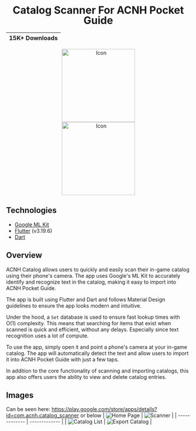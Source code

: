<h1 align="center" style="font-size:28px; line-height:1"><b>Catalog Scanner For ACNH Pocket Guide</b></h1>
<div align="center" style="font-size:18px">

| 15K+ Downloads |
| :-------------: |

</div>
<a href="https://play.google.com/store/apps/details?id=com.acnh.catalog_scanner">
  <div align="center">
    <img alt="Icon" src="Promotion/app-icon-store.png" width="200px">
  </div>
</a>
<a href="https://play.google.com/store/apps/details?id=com.acnh.catalog_scanner">
  <div align="center">
    <img alt="Icon" src="Promotion/google-play-badge.png" width="200px">
  </div>
</a>

## Technologies
* [Google ML Kit](https://developers.google.com/ml-kit)
* [Flutter](https://flutter.dev/) (v3.19.6)
* [Dart](https://dart.dev/)

## Overview
ACNH Catalog allows users to quickly and easily scan their in-game catalog using their phone's camera. The app uses Google's ML Kit to accurately identify and recognize text in the catalog, making it easy to import into ACNH Pocket Guide.

The app is built using Flutter and Dart and follows Material Design guidelines to ensure the app looks modern and intuitive.

Under the hood, a `Set` database is used to ensure fast lookup times with O(1) complexity. This means that searching for items that exist when scanned is quick and efficient, without any delays. Especially since text recognition uses a lot of compute.

To use the app, simply open it and point a phone's camera at your in-game catalog. The app will automatically detect the text and allow users to import it into ACNH Pocket Guide with just a few taps.

In addition to the core functionality of scanning and importing catalogs, this app also offers users the ability to view and delete catalog entries.

## Images
Can be seen here: https://play.google.com/store/apps/details?id=com.acnh.catalog_scanner or below
| ![Home Page](Promotion/Home.png) | ![Scanner](Promotion/Scanner.png) | 
| ------------- | ------------- |
| ![Catalog List](Promotion/Catalog%20List.png) | ![Export Catalog](Promotion/Export%20Catalog.png) |
